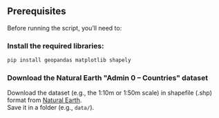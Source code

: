 ## Prerequisites

Before running the script, you’ll need to:

### Install the required libraries:
```bash
pip install geopandas matplotlib shapely
```

### Download the Natural Earth "Admin 0 – Countries" dataset  
Download the dataset (e.g., the 1:10m or 1:50m scale) in shapefile (.shp) format from [Natural Earth](https://www.naturalearthdata.com/).  
Save it in a folder (e.g., `data/`).
```